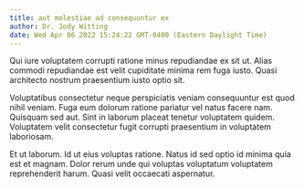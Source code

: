 ```yaml
---
title: aut molestiae ad consequuntur ex
author: Dr. Jody Witting
date: Wed Apr 06 2022 15:24:22 GMT-0400 (Eastern Daylight Time)
---
```

Qui iure voluptatem corrupti ratione minus repudiandae ex sit ut. Alias commodi repudiandae est velit cupiditate minima rem fuga iusto. Quasi architecto nostrum praesentium iusto optio sit.

 Voluptatibus consectetur neque perspiciatis veniam consequuntur est quod nihil veniam. Fuga eum dolorum ratione pariatur vel natus facere nam. Quisquam sed aut. Sint in laborum placeat tenetur voluptatem quidem. Voluptatem velit consectetur fugit corrupti praesentium in voluptatem laboriosam.

 Et ut laborum. Id ut eius voluptas ratione. Natus id sed optio id minima quia est et magnam. Dolor rerum unde qui voluptas voluptatum voluptatem reprehenderit harum. Quasi velit occaecati aspernatur.